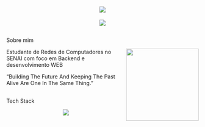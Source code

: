 <h1 align="center">
<img src="https://capsule-render.vercel.app/api?type=waving&height=300&color=808080&text=Guilherme%20Machado&section=header&reversal=false&fontColor=FFFFFF&fontAlignY=50">
</h1>

<p align="center">
 <img src="https://readme-typing-svg.herokuapp.com?font=Fira+Code&pause=1000&color=808080&center=true&width=435&lines=Cloud+Student">
</p>

##
Sobre mim

<img align="right" height="190" src="https://i.pinimg.com/originals/70/82/63/70826360a72047abc1ff324e7df77b65.gif">

Estudante de Redes de Computadores no SENAI com foco em Backend e desenvolvimento WEB



“Building The Future And Keeping The Past Alive Are One In The Same Thing.”



##
Tech Stack

<p align="center">
  <img src="https://skillicons.dev/icons?i=aws,azure,grafana,windows,linux,nginx,powershell">

</p>

<p align="center">
<img srv="">

</p>




